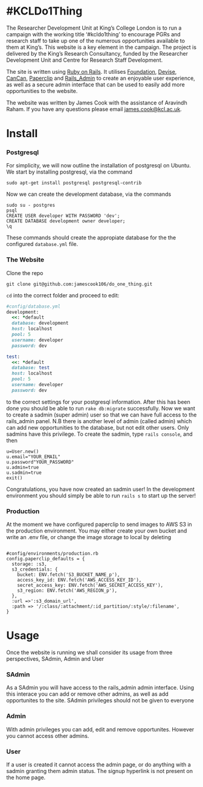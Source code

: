 # #KCLDo1Thing
The Researcher Development Unit at King’s College London is to run a campaign with the working title ‘#kcldo1thing’ to encourage PGRs and research staff to take up one of the numerous opportunities available to them at King’s. This website is a key element in the campaign. The project is delivered by the King’s Research Consultancy, funded by the Researcher Development Unit and Centre for Research Staff Development.

The site is written using [Ruby on Rails](http://rubyonrails.org). It utilises [Foundation](http://foundation.zurb.com), [Devise](https://github.com/plataformatec/devise), [CanCan](https://github.com/ryanb/cancan), [Paperclip](https://github.com/thoughtbot/paperclip) and [Rails_Admin](https://github.com/sferik/rails_admin) to create an enjoyable user experience, as well as a secure admin interface that can be used to easily add more opportunities to the website.

The website was written by James Cook with the assistance of Aravindh Raham. If you have any questions please email james.cook@kcl.ac.uk.

# Install

### Postgresql

For simplicity, we will now outline the installation of postgresql on Ubuntu. We start by installing postgresql, via the command
```
sudo apt-get install postgresql postgresql-contrib
```
Now we can create the development database, via the commands
```
sudo su - postgres
psql
CREATE USER developer WITH PASSWORD 'dev';
CREATE DATABASE development owner developer;
\q
```

These commands should create the appropiate database for the the configured ```database.yml``` file.
### The Website

Clone the repo
```
git clone git@github.com:jamescook106/do_one_thing.git
```
```cd``` into the correct folder and proceed to edit:

```Ruby
#config/database.yml
development:
  <<: *default
  database: development
  host: localhost
  pool: 5
  username: developer
  password: dev

test:
  <<: *default
  database: test
  host: localhost
  pool: 5
  username: developer
  password: dev
```

to the correct settings for your postgresql information. After this has been done you should be able to run ```rake db:migrate``` successfully. Now we want to create a sadmin (super admin) user so that we can have full access to the rails_admin panel. N.B there is another level of admin (called admin) which can add new opportunities to the database, but not edit other users. Only sadmins have this privilege. To create the sadmin, type ```rails console```, and then

```
u=User.new()
u.email="YOUR_EMAIL"
u.password"YOUR_PASSWORD"
u.admin=true
u.sadmin=true
exit()
```
Congratulations, you have now created an sadmin user! In the development environment you should simply be able to run ```rails s``` to start up the server!

### Production

At the moment we have configured paperclip to send images to AWS S3 in the production environment. You may either create your own bucket and write an .env file, or change the image storage to local by deleting
```

#config/environments/production.rb
config.paperclip_defaults = {
  storage: :s3,
  s3_credentials: {
    bucket: ENV.fetch('S3_BUCKET_NAME_p'),
    access_key_id: ENV.fetch('AWS_ACCESS_KEY_ID'),
    secret_access_key: ENV.fetch('AWS_SECRET_ACCESS_KEY'),
    s3_region: ENV.fetch('AWS_REGION_p'),
  },
  :url =>':s3_domain_url',
  :path => '/:class/:attachment/:id_partition/:style/:filename',
}
```

# Usage

Once the website is running we shall consider its usage from three perspectives, SAdmin, Admin and User

### SAdmin

As a SAdmin you will have access to the rails_admin admin interface. Using this interace you can add or remove other admins, as well as add opportunites to the site. SAdmin privileges should not be given to everyone

### Admin

With admin privileges you can add, edit and remove opportunites. However you cannot access other admins.

### User

If a user is created it cannot access the admin page, or do anything with a sadmin granting them admin status. The signup hyperlink is not present on the home page.
